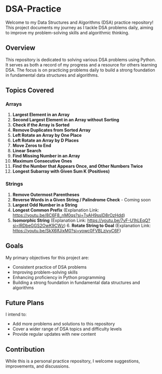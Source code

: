 # DSA-Practice

Welcome to my Data Structures and Algorithms (DSA) practice repository! This project documents my journey as I tackle DSA problems daily, aiming to improve my problem-solving skills and algorithmic thinking.

## Overview

This repository is dedicated to solving various DSA problems using Python. It serves as both a record of my progress and a resource for others learning DSA. The focus is on practicing problems daily to build a strong foundation in fundamental data structures and algorithms.

## Topics Covered

### Arrays

1. **Largest Element in an Array**
2. **Second Largest Element in an Array without Sorting**
3. **Check if the Array is Sorted**
4. **Remove Duplicates from Sorted Array**
5. **Left Rotate an Array by One Place**
6. **Left Rotate an Array by D Places**
7. **Move Zeros to End**
8. **Linear Search**
9. **Find Missing Number in an Array**
10. **Maximum Consecutive Ones**
11. **Find the Number that Appears Once, and Other Numbers Twice**
12. **Longest Subarray with Given Sum K (Positives)**

### Strings

1. **Remove Outermost Parentheses** 
2. **Reverse Words in a Given String / Palindrome Check** - Coming soon
3. **Largest Odd Number in a String**
4. **Longest Common Prefix** (Explanation Link: https://youtu.be/8C6F8_nM0qs?si=TyAH9sslD8rOzHdd)
5. **Isomorphic String** (Explanation Link: https://youtu.be/7yF-U1hLEqQ?si=lRDbeGGS2OwK9CWz)
   6. **Rotate String to Goal** (Explanation Link: https://youtu.be/SkX6IfJixM0?si=yowc0FVBLzjyyC6F)
## Goals

My primary objectives for this project are:

- Consistent practice of DSA problems
- Improving problem-solving skills
- Enhancing proficiency in Python programming
- Building a strong foundation in fundamental data structures and algorithms

## Future Plans

I intend to:

- Add more problems and solutions to this repository
- Cover a wider range of DSA topics and difficulty levels
- Provide regular updates with new content

## Contribution

While this is a personal practice repository, I welcome suggestions, improvements, and discussions. 


